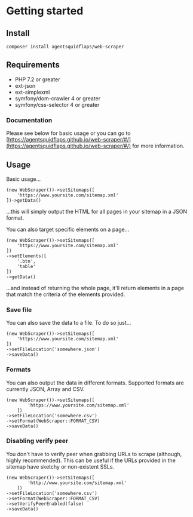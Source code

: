 # Getting started

## Install
    
    composer install agentsquidflaps/web-scraper

## Requirements

* PHP 7.2 or greater
* ext-json
* ext-simplexml
* symfony/dom-crawler 4 or greater
* symfony/css-selector 4 or greater

### Documentation

Please see below for basic usage or you can go to [https://agentsquidflaps.github.io/web-scraper/#/](https://agentsquidflaps.github.io/web-scraper/#/) for more information.

## Usage

Basic usage...
    
    (new WebScraper())->setSitemaps([
        'https://www.yoursite.com/sitemap.xml'
    ])->getData()
    
...this will simply output the HTML for all pages in your sitemap in a JSON format.
    
You can also target specific elements on a page...

    (new WebScraper())->setSitemaps([
        'https://www.yoursite.com/sitemap.xml'
    ])
    ->setElements([
        '.btn',
        'table'
    ])
    ->getData()

...and instead of returning the whole page, it'll return elements in a page that match the criteria of the elements provided.

### Save file

You can also save the data to a file. To do so just...

    (new WebScraper())->setSitemaps([
        'https://www.yoursite.com/sitemap.xml'
    ])
    ->setFileLocation('somewhere.json')
    ->saveData()
    
### Formats

You can also output the data in different formats. Supported formats are currently JSON, Array and CSV.

    (new WebScraper())->setSitemaps([
            'https://www.yoursite.com/sitemap.xml'
        ])
    ->setFileLocation('somewhere.csv')
    ->setFormat(WebScraper::FORMAT_CSV)
    ->saveData()
    
### Disabling verify peer

You don't have to verify peer when grabbing URLs to scrape (although, highly recommended).
This can be useful if the URLs provided in the sitemap have sketchy or non-existent SSLs.

    (new WebScraper())->setSitemaps([
            'http://www.yoursite.com/sitemap.xml'
        ])
    ->setFileLocation('somewhere.csv')
    ->setFormat(WebScraper::FORMAT_CSV)
    ->setVerifyPeerEnabled(false)
    ->saveData()
